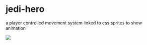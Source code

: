 # jedi-hero
a player controlled movement system linked to css sprites to show animation

![](jedi-hero.gif)
